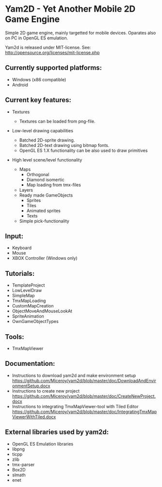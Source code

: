 # Yam2D - Yet Another Mobile 2D Game Engine #

Simple 2D game engine, mainly targetted for mobile devices. Oparates also on PC in OpenGL ES emulation.

Yam2d is released under MIT-license. See: http://opensource.org/licenses/mit-license.php

## Currently supported platforms: ##
  * Windows (x86 compatible)
  * Android

## Current key features: ##
  * Textures
    * Textures can be loaded from png-file.

  * Low-level drawing capabilities
    * Batched 2D-sprite drawing.
    * Batched 2D-text drawing using bitmap fonts.
    * OpenGL ES 1.X functionality can be also used to draw primitives

  * High level scene/level functionality
    * Maps
      * Orthogonal
      * Diamond isomertic
      * Map loading from tmx-files
    * Layers
    * Ready made GameObjects
      * Sprites
      * Tiles
      * Animated sprites
      * Texts
    * Simple pick-functionality

## Input: ##
  * Keyboard
  * Mouse
  * XBOX Controller (Windows only)

## Tutorials: ##
  * TemplateProject
  * LowLevelDraw
  * SimpleMap
  * TmxMapLoading
  * CustomMapCreation
  * ObjectMoveAndMouseLookAt
  * SpriteAnimation
  * OwnGameObjectTypes

## Tools: ##
  * TmxMapViewer

## Documentation: ##
  * Instructions to download yam2d and make environment setup https://github.com/Miceroy/yam2d/blob/master/doc/DownloadAndEnvironmentSetup.docx
  * Instructions to create new project https://github.com/Miceroy/yam2d/blob/master/doc/CreateNewProject.docx
  * Instructions to integrating TmxMapViewer-tool with Tiled Editor https://github.com/Miceroy/yam2d/blob/master/doc/IntegratingTmxMapViewerWithTiled.docx

## External libraries used by yam2d: ##
  * OpenGL ES Emulation libraries
  * libpng
  * ticpp
  * zlib
  * tmx-parser
  * Box2D
  * slmath
  * enet
